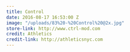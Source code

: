 ```yaml
---
title: Control
date: 2016-08-17 16:53:00 Z
image: "/uploads/83%20-%20Control%20@2x.jpg"
store-link: http://www.ctrl-mod.com
credit: Athletics
credit-link: http://athleticsnyc.com
---
```



